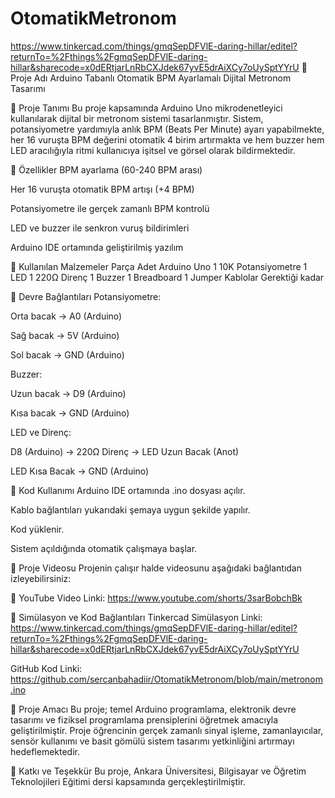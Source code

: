 # OtomatikMetronom
https://www.tinkercad.com/things/gmqSepDFVlE-daring-hillar/editel?returnTo=%2Fthings%2FgmqSepDFVlE-daring-hillar&sharecode=x0dERtjarLnRbCXJdek67yvE5drAiXCy7oUySptYYrU
📌 Proje Adı
Arduino Tabanlı Otomatik BPM Ayarlamalı Dijital Metronom Tasarımı

📌 Proje Tanımı
Bu proje kapsamında Arduino Uno mikrodenetleyici kullanılarak dijital bir metronom sistemi tasarlanmıştır. Sistem, potansiyometre yardımıyla anlık BPM (Beats Per Minute) ayarı yapabilmekte, her 16 vuruşta BPM değerini otomatik 4 birim artırmakta ve hem buzzer hem LED aracılığıyla ritmi kullanıcıya işitsel ve görsel olarak bildirmektedir.

📌 Özellikler
BPM ayarlama (60-240 BPM arası)

Her 16 vuruşta otomatik BPM artışı (+4 BPM)

Potansiyometre ile gerçek zamanlı BPM kontrolü

LED ve buzzer ile senkron vuruş bildirimleri

Arduino IDE ortamında geliştirilmiş yazılım

📌 Kullanılan Malzemeler
Parça	Adet
Arduino Uno	1
10K Potansiyometre	1
LED	1
220Ω Direnç	1
Buzzer	1
Breadboard	1
Jumper Kablolar	Gerektiği kadar

📌 Devre Bağlantıları
Potansiyometre:

Orta bacak → A0 (Arduino)

Sağ bacak → 5V (Arduino)

Sol bacak → GND (Arduino)

Buzzer:

Uzun bacak → D9 (Arduino)

Kısa bacak → GND (Arduino)

LED ve Direnç:

D8 (Arduino) → 220Ω Direnç → LED Uzun Bacak (Anot)

LED Kısa Bacak → GND (Arduino)

📌 Kod Kullanımı
Arduino IDE ortamında .ino dosyası açılır.

Kablo bağlantıları yukarıdaki şemaya uygun şekilde yapılır.

Kod yüklenir.

Sistem açıldığında otomatik çalışmaya başlar.

📌 Proje Videosu
Projenin çalışır halde videosunu aşağıdaki bağlantıdan izleyebilirsiniz:

🔗 YouTube Video Linki: https://www.youtube.com/shorts/3sarBobchBk

📌 Simülasyon ve Kod Bağlantıları
Tinkercad Simülasyon Linki: https://www.tinkercad.com/things/gmqSepDFVlE-daring-hillar/editel?returnTo=%2Fthings%2FgmqSepDFVlE-daring-hillar&sharecode=x0dERtjarLnRbCXJdek67yvE5drAiXCy7oUySptYYrU

GitHub Kod Linki: https://github.com/sercanbahadiir/OtomatikMetronom/blob/main/metronom.ino

📌 Proje Amacı
Bu proje; temel Arduino programlama, elektronik devre tasarımı ve fiziksel programlama prensiplerini öğretmek amacıyla geliştirilmiştir. Proje öğrencinin gerçek zamanlı sinyal işleme, zamanlayıcılar, sensör kullanımı ve basit gömülü sistem tasarımı yetkinliğini artırmayı hedeflemektedir.

📌 Katkı ve Teşekkür
Bu proje, Ankara Üniversitesi, Bilgisayar ve Öğretim Teknolojileri Eğitimi dersi kapsamında gerçekleştirilmiştir.

